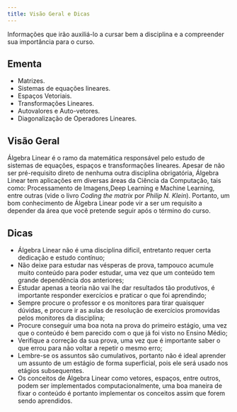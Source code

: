 ```yaml
---
title: Visão Geral e Dicas
---
```

Informações que irão auxiliá-lo a cursar bem a disciplina e a compreender sua importância para o curso.

## Ementa

- Matrizes.
- Sistemas de equações lineares.
- Espaços Vetoriais.
- Transformações Lineares.
- Autovalores e Auto-vetores.
- Diagonalização de Operadores Lineares.

## Visão Geral
Álgebra Linear é o ramo da matemática responsável pelo estudo de sistemas de equações, espaços e transformações lineares. Apesar de não ser pré-requisito direto de nenhuma outra disciplina obrigatória, Álgebra Linear tem aplicações em diversas áreas da Ciência da Computação, tais como: Processamento de Imagens,Deep Learning e Machine Learning, entre outras (vide o livro _Coding the matrix_ por _Philip N. Klein_). Portanto, um bom conhecimento de Álgebra Linear pode vir a ser um requisito a depender da área que você pretende seguir após o término do curso.

## Dicas

- Álgebra Linear não é uma disciplina díficil, entretanto requer certa dedicação e estudo contínuo;
- Não deixe para estudar nas vésperas de prova, tampouco acumule muito conteúdo para poder estudar, uma vez que um conteúdo tem grande dependência dos anteriores;
- Estudar apenas a teoria não vai lhe dar resultados tão produtivos, é importante responder exercícios e praticar o que foi aprendindo;
- Sempre procure o professor e os monitores para tirar quaisquer dúvidas, e procure ir as aulas de resolução de exercícios promovidas pelos monitores da disciplina;
- Procure conseguir uma boa nota na prova do primeiro estágio, uma vez que o conteúdo é bem parecido com o que já foi visto no Ensino Médio;
- Verifique a correção da sua prova, uma vez que é importante saber o que errou para não voltar a repetir o mesmo erro;
- Lembre-se os assuntos são cumulativos, portanto não é ideal aprender um assunto de um estágio de forma superficial, pois ele será usado nos etágios subsequentes.
- Os conceitos de Álgebra Linear como vetores, espaços, entre outros, podem ser implementados computacionalmente, uma boa maneira de fixar o conteúdo é portanto implementar os conceitos assim que forem sendo aprendidos.